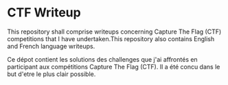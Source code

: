 # CTF Writeup
This repository shall comprise writeups concerning Capture The Flag (CTF) competitions that I have undertaken.This repository also contains English and French language writeups.

Ce dépot contient les solutions des challenges que j'ai affrontés en participant aux compétitions Capture The Flag (CTF). 
Il a été concu dans le but d'etre le plus clair possible.
